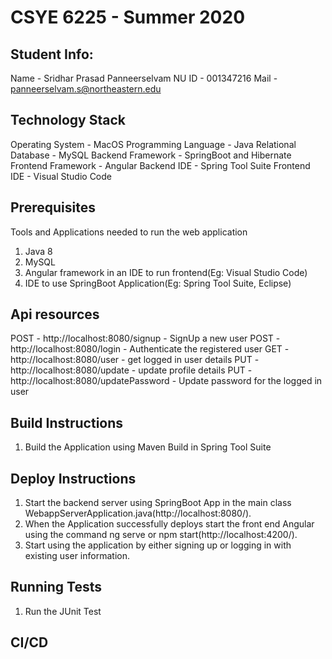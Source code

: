 # CSYE 6225 - Summer 2020

## Student Info:


Name - Sridhar Prasad Panneerselvam
NU ID - 001347216
Mail - panneerselvam.s@northeastern.edu

## Technology Stack
Operating System - MacOS
Programming Language - Java
Relational Database - MySQL
Backend Framework - SpringBoot and Hibernate
Frontend Framework - Angular 
Backend IDE - Spring Tool Suite
Frontend IDE - Visual Studio Code

## Prerequisites
Tools and Applications needed to run the web application
1. Java 8
2. MySQL
3. Angular framework in an IDE to run frontend(Eg: Visual Studio Code)
4. IDE to use SpringBoot Application(Eg: Spring Tool Suite, Eclipse)

## Api resources
POST - http://localhost:8080/signup - SignUp a new user
POST - http://localhost:8080/login - Authenticate the registered user
GET - http://localhost:8080/user - get logged in user details
PUT - http://localhost:8080/update - update profile details
PUT - http://localhost:8080/updatePassword - Update password for the logged in user

## Build Instructions
1. Build the Application using Maven Build in Spring Tool Suite

## Deploy Instructions
1. Start the backend server using SpringBoot App in the main class WebappServerApplication.java(http://localhost:8080/).
2. When the Application successfully deploys start the front end Angular using the command ng serve or npm start(http://localhost:4200/).
3. Start using the application by either signing up or logging in with existing user information.


## Running Tests
1. Run the JUnit Test

## CI/CD



